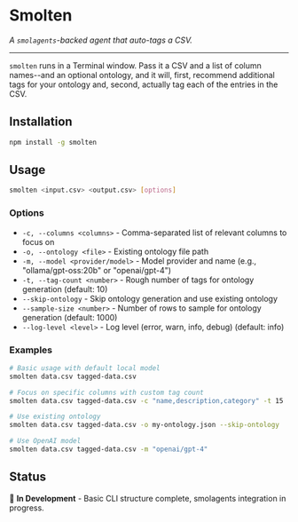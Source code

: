 # Smolten

_A `smolagents`-backed agent that auto-tags a CSV._

---

`smolten` runs in a Terminal window. Pass it a CSV and a list of column names--and an optional ontology, and it will, first, recommend additional tags for your ontology and, second, actually tag each of the entries in the CSV.

## Installation

```bash
npm install -g smolten
```

## Usage

```bash
smolten <input.csv> <output.csv> [options]
```

### Options

- `-c, --columns <columns>` - Comma-separated list of relevant columns to focus on
- `-o, --ontology <file>` - Existing ontology file path  
- `-m, --model <provider/model>` - Model provider and name (e.g., "ollama/gpt-oss:20b" or "openai/gpt-4")
- `-t, --tag-count <number>` - Rough number of tags for ontology generation (default: 10)
- `--skip-ontology` - Skip ontology generation and use existing ontology
- `--sample-size <number>` - Number of rows to sample for ontology generation (default: 1000)
- `--log-level <level>` - Log level (error, warn, info, debug) (default: info)

### Examples

```bash
# Basic usage with default local model
smolten data.csv tagged-data.csv

# Focus on specific columns with custom tag count
smolten data.csv tagged-data.csv -c "name,description,category" -t 15

# Use existing ontology
smolten data.csv tagged-data.csv -o my-ontology.json --skip-ontology

# Use OpenAI model
smolten data.csv tagged-data.csv -m "openai/gpt-4"
```

## Status

🚧 **In Development** - Basic CLI structure complete, smolagents integration in progress.
